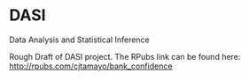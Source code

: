 # DASI
Data Analysis and Statistical Inference

Rough Draft of DASI project. The RPubs link can be found here: http://rpubs.com/cjtamayo/bank_confidence
